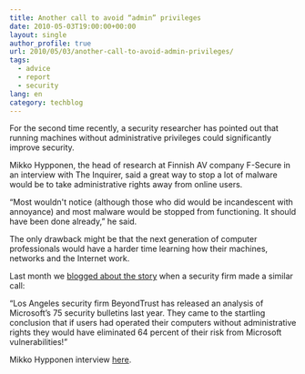 ```yaml
---
title: Another call to avoid “admin” privileges
date: 2010-05-03T19:00:00+00:00
layout: single
author_profile: true
url: 2010/05/03/another-call-to-avoid-admin-privileges/
tags:
  - advice
  - report
  - security
lang: en
category: techblog
---
```

For the second time recently, a security researcher has pointed out that running machines without administrative privileges could significantly improve security.

Mikko Hypponen, the head of research at Finnish AV company F-Secure in an interview with The Inquirer, said a great way to stop a lot of malware would be to take administrative rights away from online users.

“Most wouldn't notice (although those who did would be incandescent with annoyance) and most malware would be stopped from functioning. It should have been done already,” he said.

The only drawback might be that the next generation of computer professionals would have a harder time learning how their machines, networks and the Internet work.

Last month we <a href="http://boelectronic.blogspot.com/2010/04/eliminate-two-thirds-of-comp-security.html" target="_blank">blogged about the story</a> when a security firm made a similar call:

“Los Angeles security firm BeyondTrust has released an analysis of Microsoft’s 75 security bulletins last year. They came to the startling conclusion that if users had operated their computers without administrative rights they would have eliminated 64 percent of their risk from Microsoft vulnerabilities!”

Mikko Hypponen interview [here](http://www.theinquirer.net/inquirer/feature/1602769/mikko-hypponen-ban-admin-rights-online-users).
